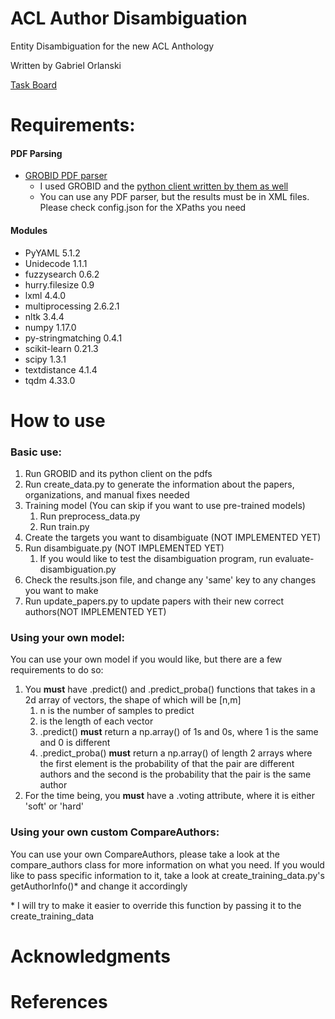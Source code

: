 # ACL Author Disambiguation

Entity Disambiguation for the new ACL Anthology

Written by Gabriel Orlanski

[Task Board](https://app.gitkraken.com/glo/board/XWrOqOa9TgAP_xtY)

# Requirements:
#### PDF Parsing
* [GROBID PDF parser](https://github.com/kermitt2/grobid)
    * I used GROBID and the [python client written by them as well](https://github.com/kermitt2/grobid-client-python)
    * You can use any PDF parser, but the results must be in XML files. Please check config.json for the XPaths you need
    
#### Modules
* PyYAML 5.1.2
* Unidecode 1.1.1
* fuzzysearch 0.6.2
* hurry.filesize 0.9
* lxml 4.4.0
* multiprocessing 2.6.2.1
* nltk 3.4.4
* numpy 1.17.0
* py-stringmatching 0.4.1
* scikit-learn 0.21.3 
* scipy 1.3.1
* textdistance 4.1.4
* tqdm 4.33.0

# How to use
### Basic use: 
1. Run GROBID and its python client on the pdfs
2. Run create_data.py to generate the information about the papers, organizations, and manual fixes needed
3. Training model (You can skip if you want to use pre-trained models)
    1. Run preprocess_data.py
    2. Run train.py
4. Create the targets you want to disambiguate (NOT IMPLEMENTED YET)
5. Run disambiguate.py (NOT IMPLEMENTED YET)
    1. If you would like to test the disambiguation program, run evaluate-disambiguation.py
6. Check the results.json file, and change any 'same' key to any changes you want to make
7. Run update_papers.py to update papers with their new correct authors(NOT IMPLEMENTED YET)

### Using your own model:
You can use your own model if you would like, but there are a few requirements to do so:
1. You __must__ have .predict() and .predict_proba() functions that takes in a 2d array of vectors, the shape of which will be [n,m]
    1. n is the number of samples to predict
    2. is the length of each vector
    3. .predict() __must__ return a np.array() of 1s and 0s, where 1 is the same and 0 is different
    4. .predict_proba() __must__ return a np.array() of length 2 arrays where the first element is the probability of that the pair are different authors and the second is the probability that the pair is the same author
2. For the time being, you __must__ have a .voting attribute, where it is either 'soft' or 'hard'

### Using your own custom CompareAuthors:
You can use your own CompareAuthors, please take a look at the compare_authors class for more information on what you need. If you would like to pass specific information to it, take a look at create_training_data.py's getAuthorInfo()* and change it accordingly

\* I will try to make it easier to override this function by passing it to the create_training_data
 

# Acknowledgments

# References
